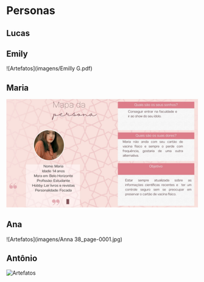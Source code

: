 # Personas

## Lucas


## Emily
![Artefatos](imagens/Emilly G.pdf)

## Maria
![Artefatos](imagens/maria.png)

## Ana
![Artefatos](imagens/Anna 38_page-0001.jpg)

## Antônio
![Artefatos](imagens/Antônio.png)
